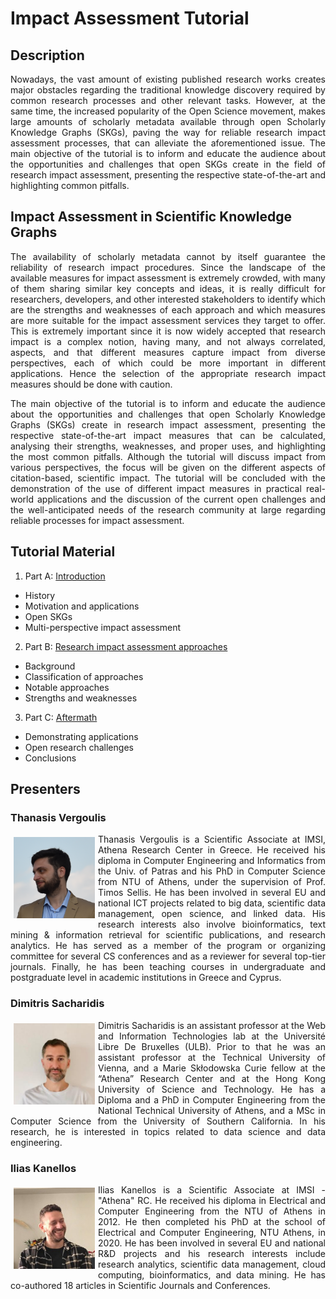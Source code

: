 # Impact Assessment Tutorial

## Description

<p align="justify">
  Nowadays, the vast amount of existing published research works creates major obstacles regarding the traditional knowledge discovery 
  required by common research processes and other relevant tasks. However, at the same time, the increased popularity of the Open Science movement, makes 
  large amounts of scholarly metadata available through open Scholarly Knowledge Graphs (SKGs), paving the way for reliable research impact assessment 
  processes, that can alleviate the aforementioned issue. The main objective of the tutorial is to inform and educate the audience about the opportunities 
  and challenges that open SKGs create in the field of research impact assessment, presenting the respective state-of-the-art and highlighting common pitfalls.
</p>

## Impact Assessment in Scientific Knowledge Graphs

<p align="justify">
  The availability of scholarly metadata cannot by itself guarantee the reliability of research impact procedures. 
  Since the landscape of the available measures for impact assessment is extremely crowded, with many of them sharing 
  similar key concepts and ideas, it is really difficult for researchers, developers, and other interested stakeholders 
  to identify which are the strengths and weaknesses of each approach and which measures are more suitable for the impact 
  assessment services they target to offer. This is extremely important since it is now widely accepted that research impact 
  is a complex notion, having many, and not always correlated, aspects, and that different measures capture 
  impact from diverse perspectives, each of which could be more important in different applications. Hence the 
  selection of the appropriate research impact measures should be done with caution. 
</p>

<p align="justify">
  The main objective of the tutorial is to inform and educate the audience about the opportunities and challenges that open Scholarly 
  Knowledge Graphs (SKGs) create in research impact assessment, presenting the respective state-of-the-art impact measures that can be 
  calculated, analysing their strengths, weaknesses, and proper uses, and highlighting the most common pitfalls. Although the tutorial 
  will discuss impact from various perspectives, the focus will be given on the different aspects of citation-based, scientific impact. 
  The tutorial will be concluded with the demonstration of the use of different impact measures in practical real-world applications and 
  the discussion of the current open challenges and the well-anticipated needs of the research community at large regarding reliable processes 
  for impact assessment. 
</p>

## Tutorial Material

1. Part A: <a href="">Introduction</a>
  * History 
  * Motivation and applications
  * Open SKGs
  * Multi-perspective impact assessment
2. Part B: <a href="">Research impact assessment approaches</a>
  * Background
  * Classification of approaches
  * Notable approaches
  * Strengths and weaknesses
3. Part C: <a href="">Aftermath</a>
  * Demonstrating applications 
  * Open research challenges 
  * Conclusions 

## Presenters

### Thanasis Vergoulis 
<p align="justify"><img src="img/vergoulis.png" alt="hi" class="inline" align="left" style="width:130px; height:130px; margin: 5px;"/>Thanasis Vergoulis is a Scientific Associate at IMSI, Athena Research Center in Greece. He received his diploma in Computer Engineering and Informatics from the Univ. 
of Patras and his PhD in Computer Science from NTU of Athens, under the supervision of Prof. Timos Sellis. He has been involved in several EU and national ICT projects 
related to big data, scientific data management, open science, and linked data. His research interests also involve bioinformatics, text mining & information retrieval 
for scientific publications, and research analytics. He has served as a member of the program or organizing committee for several CS conferences and as a reviewer for 
several top-tier journals. Finally, he has been teaching courses in undergraduate and postgraduate level in academic institutions in Greece and Cyprus.</p>

### Dimitris Sacharidis 
<p align="justify"><img src="img/dimsacharidis.jpg" alt="hi" class="inline" align="left" style="width:130px; height:130px; margin: 5px;"/> Dimitris Sacharidis is an assistant professor at the Web and Information Technologies lab at the Université Libre De Bruxelles (ULB). Prior to that he was an assistant 
professor at the Technical University of Vienna, and a Marie Skłodowska Curie fellow at the “Athena” Research Center and at the Hong Kong University of Science and Technology. 
He has a Diploma and a PhD in Computer Engineering from the National Technical University of Athens, and a MSc in Computer Science from the University of Southern California.
In his research, he is interested in topics related to data science and data engineering.</p>

### Ilias Kanellos
<p align="justify"><img src="img/iliaskanellos.jpg" alt="hi" class="inline" align="left" style="width:130px; height:130px; margin: 5px;"/> Ilias Kanellos is a Scientific Associate at IMSI - "Athena" RC. He received his diploma in Electrical and Computer Engineering from the NTU of Athens in 2012. He then
completed his PhD at the school of Electrical and Computer Engineering, NTU Athens, in 2020. He has been involved in several EU and national R&D projects and his 
research interests include research analytics, scientific data management, cloud computing, bioinformatics, and data mining. He has co-authored 18 articles in Scientific
Journals and Conferences.</p>
